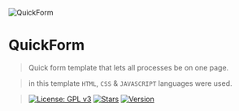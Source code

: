 ![QuickForm](https://i.hizliresim.com/kwql9W.jpg) 
# QuickForm

> Quick form template that lets all processes be on one page.

> in this template ```HTML```, ```CSS``` & ```JAVASCRIPT``` languages were used.

> [![License: GPL v3](https://img.shields.io/badge/License-GPLv3-purple.svg)](https://www.gnu.org/licenses/gpl-3.0) [![Stars](https://img.shields.io/github/stars/bedirhandogan/QuickForm)](https://github.com/bedirhandogan/QuickForm/stargazers) [![Version](https://img.shields.io/github/package-json/v/bedirhandogan/QuickForm?color=yellow)](https://github.com/bedirhandogan/QuickForm)


